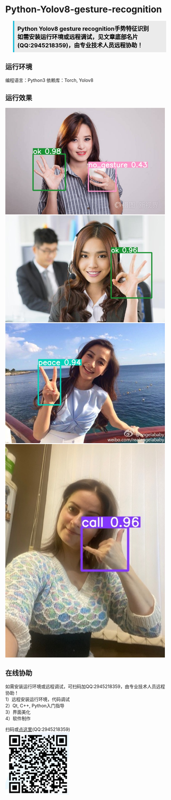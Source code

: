 # Python-Yolov8-gesture-recognition




<blockquote style="background-color: #EBEBEB; padding: 10px; border-left: 4px solid #1CBCD9;">
  <font color="#000000" size="4">
    <strong>Python Yolov8 gesture recognition手势特征识别</strong>
    <br>
    <strong>如需安装运行环境或远程调试，见文章底部名片(QQ:2945218359)，由专业技术人员远程协助！</strong>
  </font>
</blockquote>

## 运行环境
编程语言：Python3
依赖库：Torch, Yolov8

## 运行效果
<img src="https://github.com/alicema-creator/Python-Yolov8-gesture-recognition/blob/main/screenshot/1.jpeg" width="500"></a>
<img src="https://github.com/alicema-creator/Python-Yolov8-gesture-recognition/blob/main/screenshot/2.jpeg" width="500"></a>
<img src="https://github.com/alicema-creator/Python-Yolov8-gesture-recognition/blob/main/screenshot/3.jpeg" width="500"></a>
<img src="https://github.com/alicema-creator/Python-Yolov8-gesture-recognition/blob/main/screenshot/5.jpg" width="500"></a>

## 在线协助
如需安装运行环境或远程调试，可扫码加QQ:2945218359，由专业技术人员远程协助！  
1）远程安装运行环境，代码调试  
2）Qt, C++, Python入门指导  
3）界面美化  
4）软件制作  

扫码或<a href="https://img-blog.csdnimg.cn/132d32981a6d4d48bdf578f9810bd341.png" target="_blank">点这里</a>(QQ:2945218359)  
<a href="https://img-blog.csdnimg.cn/132d32981a6d4d48bdf578f9810bd341.png" target="_blank">
  <img src="https://github.com/alicema-creator/Python-Yolov8-Statistics-of-the-number-of-people-at-the-entrance-and-exit/blob/main/screenshot/qrcode.png" width="200">
</a>









